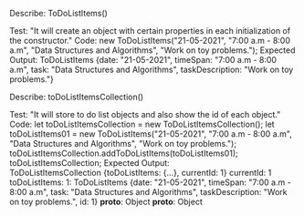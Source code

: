 Describe: ToDoListItems()

Test: "It will create an object with certain properties in each initialization of the constructor."
Code: new ToDoListItems("21-05-2021", "7:00 a.m - 8:00 a.m", "Data Structures and Algorithms", "Work on toy problems.");
Expected Output: ToDoListItems {date: "21-05-2021", timeSpan: "7:00 a.m - 8:00 a.m", task: "Data Structures and Algorithms", taskDescription: "Work on toy problems."}

Describe: toDoListItemsCollection()

Test: "It will store to do list objects and also show the id of each object."
Code: 
let toDoListItemsCollection = new ToDoListItemsCollection();
let toDoListItems01 = new ToDoListItems("21-05-2021", "7:00 a.m - 8:00 a.m", "Data Structures and Algorithms", "Work on toy problems.");
toDoListItemsCollection.addToDoListItems(toDoListItems01);
toDoListItemsCollection;
Expected Output: 
ToDoListItemsCollection {toDoListItems: {…}, currentId: 1}
 currentId: 1
 toDoListItems:
  1: ToDoListItems {date: "21-05-2021", timeSpan: "7:00 a.m - 8:00 a.m", task: "Data Structures and Algorithms", taskDescription: "Work on toy problems.", id: 1}
   __proto__: Object
 __proto__: Object  
